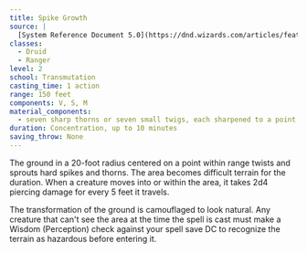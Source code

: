 ```yaml
---
title: Spike Growth
source: |
  [System Reference Document 5.0](https://dnd.wizards.com/articles/features/systems-reference-document-srd)
classes:
  - Druid
  - Ranger
level: 2
school: Transmutation
casting_time: 1 action
range: 150 feet
components: V, S, M
material_components:
  - seven sharp thorns or seven small twigs, each sharpened to a point
duration: Concentration, up to 10 minutes
saving_throw: None
---
```


The ground in a 20-foot radius centered on a point within range twists and sprouts hard spikes and thorns. The area becomes difficult terrain for the duration. When a creature moves into or within the area, it takes 2d4 piercing damage for every 5 feet it travels.

The transformation of the ground is camouflaged to look natural. Any creature that can't see the area at the time the spell is cast must make a Wisdom (Perception) check against your spell save DC to recognize the terrain as hazardous before entering it.
